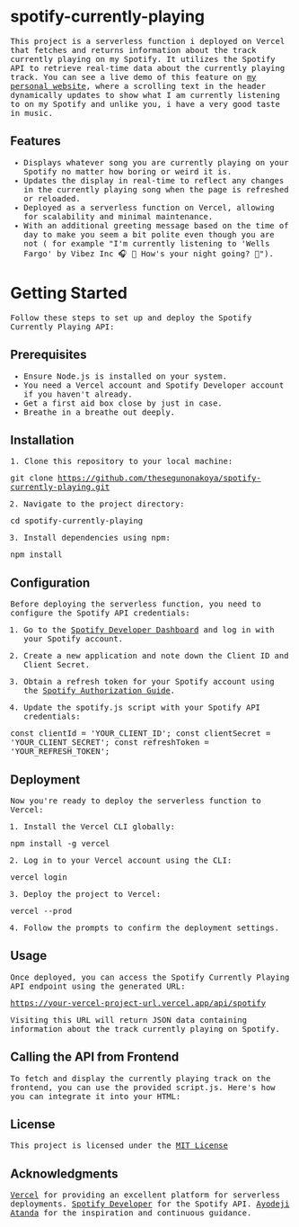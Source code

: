 # spotify-currently-playing

<samp>

This project is a serverless function i deployed on Vercel that fetches and returns information about the track currently playing on my Spotify. It utilizes the Spotify API to retrieve real-time data about the currently playing track. You can see a live demo of this feature on <a href="https://thesegunonakoya.me" target="_blank">my personal website</a>, where a scrolling text in the header dynamically updates to show what I am currently listening to on my Spotify and unlike you, i have a very good taste in music.

</samp>

## Features

<samp>

- Displays whatever song you are currently playing on your Spotify no matter how boring or weird it is.
- Updates the display in real-time to reflect any changes in the currently playing song when the page is refreshed or reloaded.
- Deployed as a serverless function on Vercel, allowing for scalability and minimal maintenance.
- With an additional greeting message based on the time of day to make you seem a bit polite even though you are not ( for example "I'm currently listening to 'Wells Fargo' by Vibez Inc 🎧 📀 How's your night going? 🎈").

</samp>

# Getting Started

<samp>

Follow these steps to set up and deploy the Spotify Currently Playing API:

</samp>

## Prerequisites

<samp>

- Ensure Node.js is installed on your system.
- You need a Vercel account and Spotify Developer account if you haven't already.
- Get a first aid box close by just in case.
- Breathe in a breathe out deeply.

</samp>

## Installation

<samp>
1. Clone this repository to your local machine:

git clone https://github.com/thesegunonakoya/spotify-currently-playing.git

2. Navigate to the project directory:

cd spotify-currently-playing

3. Install dependencies using npm:

npm install

</samp>

## Configuration

<samp>

Before deploying the serverless function, you need to configure the Spotify API credentials:

1. Go to the <a href="https://developer.spotify.com/dashboard/login" target="_blank">Spotify Developer Dashboard</a> and log in with your Spotify account.

2. Create a new application and note down the Client ID and Client Secret.

3. Obtain a refresh token for your Spotify account using the <a href="https://developer.spotify.com/documentation/general/guides/authorization-guide/" target="_blank">Spotify Authorization Guide</a>.

4. Update the spotify.js script with your Spotify API credentials:

const clientId = 'YOUR_CLIENT_ID';
const clientSecret = 'YOUR_CLIENT_SECRET';
const refreshToken = 'YOUR_REFRESH_TOKEN';

</samp>

## Deployment

<samp>

Now you're ready to deploy the serverless function to Vercel:

1. Install the Vercel CLI globally:

npm install -g vercel

2. Log in to your Vercel account using the CLI:

vercel login

3. Deploy the project to Vercel:

vercel --prod

4. Follow the prompts to confirm the deployment settings.

</samp>

## Usage

<samp>

Once deployed, you can access the Spotify Currently Playing API endpoint using the generated URL:

https://your-vercel-project-url.vercel.app/api/spotify

Visiting this URL will return JSON data containing information about the track currently playing on Spotify.

</samp>

## Calling the API from Frontend

<samp>

To fetch and display the currently playing track on the frontend, you can use the provided script.js. Here's how you can integrate it into your HTML:

<div id="currently-playing"></div>
<script src="script.js"></script>

</samp>


## License

<samp>

This project is licensed under the <a href="https://en.wikipedia.org/wiki/MIT_License" target="_blank">MIT License</a>

</samp>

## Acknowledgments

<samp>

<a href="https://vercel.com/" target="_blank">Vercel</a> for providing an excellent platform for serverless deployments.
<a href="https://developer.spotify.com/" target="_blank">Spotify Developer</a> for the Spotify API.
<a href="https://github.com/deji-ice" target="_blank">Ayodeji Atanda</a> for the inspiration and continuous guidance.

</samp>